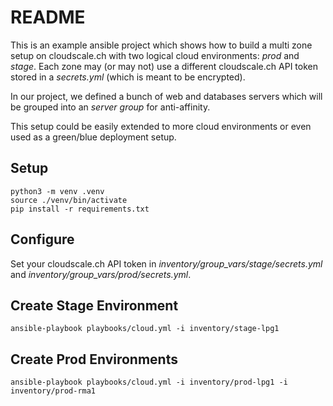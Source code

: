 # README

This is an example ansible project which shows how to build a multi zone setup on cloudscale.ch with two logical cloud environments: _prod_ and _stage_. Each zone may (or may not) use a different cloudscale.ch API token stored in a _secrets.yml_ (which is meant to be encrypted).

In our project, we defined a bunch of web and databases servers which will be grouped into an _server group_ for anti-affinity.

This setup could be easily extended to more cloud environments or even used as a green/blue deployment setup.

## Setup

```shell
python3 -m venv .venv
source ./venv/bin/activate
pip install -r requirements.txt
```

## Configure

Set your cloudscale.ch API token in _inventory/group_vars/stage/secrets.yml_ and _inventory/group_vars/prod/secrets.yml_.

## Create Stage Environment

```shell
ansible-playbook playbooks/cloud.yml -i inventory/stage-lpg1
```

## Create Prod Environments

```shell
ansible-playbook playbooks/cloud.yml -i inventory/prod-lpg1 -i inventory/prod-rma1
```
